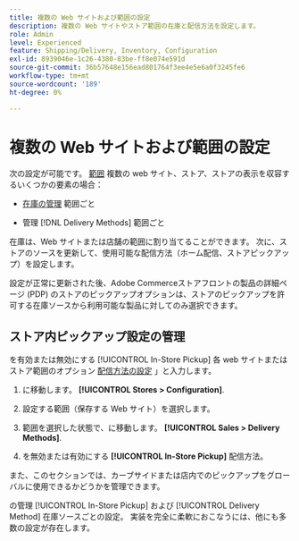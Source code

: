 ```yaml
---
title: 複数の Web サイトおよび範囲の設定
description: 複数の Web サイトやストア範囲の在庫と配信方法を設定します。
role: Admin
level: Experienced
feature: Shipping/Delivery, Inventory, Configuration
exl-id: 8939046e-1c26-4380-83be-ff8e074e591d
source-git-commit: 36b57648e156ead801764f3ee4e5e6a0f3245fe6
workflow-type: tm+mt
source-wordcount: '189'
ht-degree: 0%

---
```


# 複数の Web サイトおよび範囲の設定

次の設定が可能です。 [範囲](https://docs.magento.com/user-guide/configuration/scope.html) 複数の web サイト、ストア、ストアの表示を収容するいくつかの要素の場合：

- [在庫の管理](https://docs.magento.com/user-guide/catalog/inventory-stock.html) 範囲ごと

- 管理 [!DNL Delivery Methods] 範囲ごと

在庫は、Web サイトまたは店舗の範囲に割り当てることができます。 次に、ストアのソースを更新して、使用可能な配信方法（ホーム配信、ストアピックアップ）を設定します。

設定が正常に更新された後、Adobe Commerceストアフロントの製品の詳細ページ (PDP) のストアのピックアップオプションは、ストアのピックアップを許可する在庫ソースから利用可能な製品に対してのみ選択できます。

## ストア内ピックアップ設定の管理

を有効または無効にする [!UICONTROL In-Store Pickup] 各 web サイトまたはストア範囲のオプション [配信方法の設定](enable-general.md#delivery-methods) 」と入力します。

1. に移動します。 **[!UICONTROL Stores > Configuration]**.

1. 設定する範囲（保存する Web サイト）を選択します。

1. 範囲を選択した状態で、に移動します。 **[!UICONTROL Sales > Delivery Methods]**.

1. を無効または有効にする **[!UICONTROL In-Store Pickup]** 配信方法。

また、このセクションでは、カーブサイドまたは店内でのピックアップをグローバルに使用できるかどうかを管理できます。

の管理 [!UICONTROL In-Store Pickup] および [!UICONTROL Delivery Method] 在庫ソースごとの設定。 実装を完全に柔軟におこなうには、他にも多数の設定が存在します。
